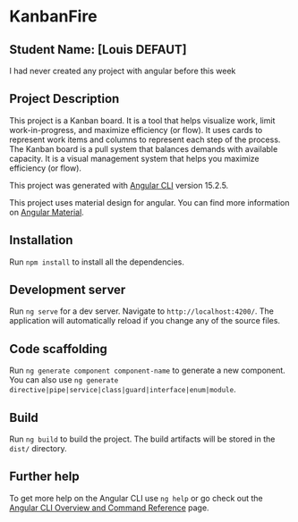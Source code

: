 # KanbanFire

## Student Name: [Louis DEFAUT] 
I had never created any project with angular before this week

## Project Description

This project is a Kanban board. It is a tool that helps visualize work, limit work-in-progress, and maximize efficiency (or flow). It uses cards to represent work items and columns to represent each step of the process. The Kanban board is a pull system that balances demands with available capacity. It is a visual management system that helps you maximize efficiency (or flow).

This project was generated with [Angular CLI](https://github.com/angular/angular-cli) version 15.2.5.

This project uses material design for angular. You can find more information on [Angular Material](https://material.angular.io/).

## Installation

Run `npm install` to install all the dependencies.

## Development server

Run `ng serve` for a dev server. Navigate to `http://localhost:4200/`. The application will automatically reload if you change any of the source files.

## Code scaffolding

Run `ng generate component component-name` to generate a new component. You can also use `ng generate directive|pipe|service|class|guard|interface|enum|module`.

## Build

Run `ng build` to build the project. The build artifacts will be stored in the `dist/` directory.

## Further help

To get more help on the Angular CLI use `ng help` or go check out the [Angular CLI Overview and Command Reference](https://angular.io/cli) page.
